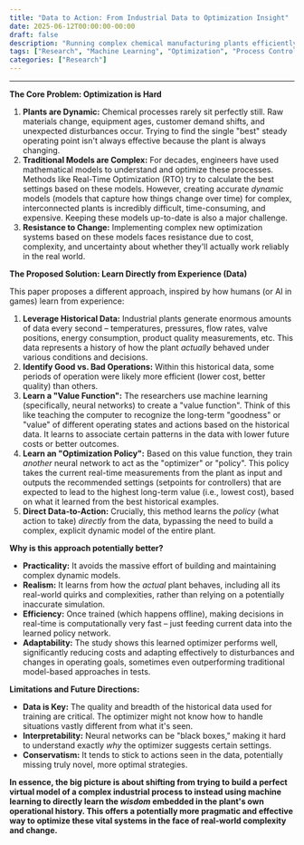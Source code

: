 ```yaml
---
title: "Data to Action: From Industrial Data to Optimization Insight"
date: 2025-06-12T00:00:00-00:00
draft: false
description: "Running complex chemical manufacturing plants efficiently and safely is crucial, especially with growing concerns about sustainability and resource use. The goal is always to make the right amount of product, of the right quality, at the lowest cost, while staying safe and minimizing environmental impact."
tags: ["Research", "Machine Learning", "Optimization", "Process Control"]
categories: ["Research"]
---
```


---

**The Core Problem: Optimization is Hard**

1.  **Plants are Dynamic:** Chemical processes rarely sit perfectly still. Raw materials change, equipment ages, customer demand shifts, and unexpected disturbances occur. Trying to find the single "best" steady operating point isn't always effective because the plant is always changing.
2.  **Traditional Models are Complex:** For decades, engineers have used mathematical models to understand and optimize these processes. Methods like Real-Time Optimization (RTO) try to calculate the best settings based on these models. However, creating accurate *dynamic* models (models that capture how things change over time) for complex, interconnected plants is incredibly difficult, time-consuming, and expensive. Keeping these models up-to-date is also a major challenge.
3.  **Resistance to Change:** Implementing complex new optimization systems based on these models faces resistance due to cost, complexity, and uncertainty about whether they'll actually work reliably in the real world.

**The Proposed Solution: Learn Directly from Experience (Data)**

This paper proposes a different approach, inspired by how humans (or AI in games) learn from experience:

1.  **Leverage Historical Data:** Industrial plants generate enormous amounts of data every second – temperatures, pressures, flow rates, valve positions, energy consumption, product quality measurements, etc. This data represents a history of how the plant *actually* behaved under various conditions and decisions.
2.  **Identify Good vs. Bad Operations:** Within this historical data, some periods of operation were likely more efficient (lower cost, better quality) than others.
3.  **Learn a "Value Function":** The researchers use machine learning (specifically, neural networks) to create a "value function". Think of this like teaching the computer to recognize the long-term "goodness" or "value" of different operating states and actions based on the historical data. It learns to associate certain patterns in the data with lower future costs or better outcomes.
4.  **Learn an "Optimization Policy":** Based on this value function, they train *another* neural network to act as the "optimizer" or "policy". This policy takes the current real-time measurements from the plant as input and outputs the recommended settings (setpoints for controllers) that are expected to lead to the highest long-term value (i.e., lowest cost), based on what it learned from the best historical examples.
5.  **Direct Data-to-Action:** Crucially, this method learns the *policy* (what action to take) *directly* from the data, bypassing the need to build a complex, explicit dynamic model of the entire plant.

**Why is this approach potentially better?**

* **Practicality:** It avoids the massive effort of building and maintaining complex dynamic models.
* **Realism:** It learns from how the *actual* plant behaves, including all its real-world quirks and complexities, rather than relying on a potentially inaccurate simulation.
* **Efficiency:** Once trained (which happens offline), making decisions in real-time is computationally very fast – just feeding current data into the learned policy network.
* **Adaptability:** The study shows this learned optimizer performs well, significantly reducing costs and adapting effectively to disturbances and changes in operating goals, sometimes even outperforming traditional model-based approaches in tests.

**Limitations and Future Directions:**

* **Data is Key:** The quality and breadth of the historical data used for training are critical. The optimizer might not know how to handle situations vastly different from what it's seen.
* **Interpretability:** Neural networks can be "black boxes," making it hard to understand exactly *why* the optimizer suggests certain settings.
* **Conservatism:** It tends to stick to actions seen in the data, potentially missing truly novel, more optimal strategies.

**In essence, the big picture is about shifting from trying to build a perfect virtual model of a complex industrial process to instead using machine learning to directly learn the *wisdom* embedded in the plant's own operational history. This offers a potentially more pragmatic and effective way to optimize these vital systems in the face of real-world complexity and change.**